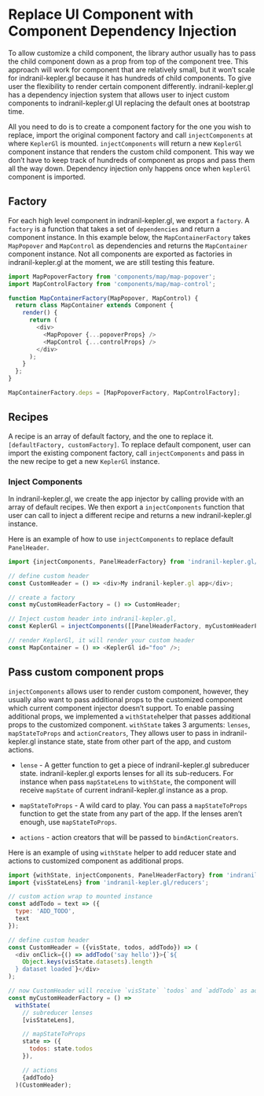 # Replace UI Component with Component Dependency Injection

To allow customize a child component, the library author usually has to pass the child component down as a prop from top of the component tree. This approach will work for component that are relatively small, but it won’t scale for indranil-kepler.gl because it has hundreds of child components. To give user the flexibility to render certain component differently. indranil-kepler.gl has a dependency injection system that allows user to inject custom components to indranil-kepler.gl UI replacing the default ones at bootstrap time.

All you need to do is to create a component factory for the one you wish to replace, import the original component factory and call `injectComponents` at where `KeplerGl` is mounted. `injectComponents` will return a new `KeplerGl` component instance that renders the custom child component. This way we don’t have to keep track of hundreds of component as props and pass them all the way down. Dependency injection only happens once when `keplerGl` component is imported.

## Factory

For each high level component in indranil-kepler.gl, we export a `factory`. A `factory` is a function that takes a set of `dependencies` and return a component instance. In this example below, the `MapContainerFactory` takes `MapPopover` and `MapControl` as dependencies and returns the `MapContainer` component instance. Not all components are exported as factories in indranil-kepler.gl at the moment, we are still testing this feature.

```js
import MapPopoverFactory from 'components/map/map-popover';
import MapControlFactory from 'components/map/map-control';

function MapContainerFactory(MapPopover, MapControl) {
  return class MapContainer extends Component {
    render() {
      return (
        <div>
          <MapPopover {...popoverProps} />
          <MapControl {...controlProps} />
        </div>
      );
    }
  };
}

MapContainerFactory.deps = [MapPopoverFactory, MapControlFactory];
```

## Recipes

A recipe is an array of default factory, and the one to replace it. `[defaultFactory, customFactory]`. To replace default component, user can import the existing component factory, call `injectComponents` and pass in the new recipe to get a new `KeplerGl` instance.

### Inject Components

In indranil-kepler.gl, we create the app injector by calling provide with an array of default recipes. We then export a `injectComponents` function that user can call to inject a different recipe and returns a new indranil-kepler.gl instance.

Here is an example of how to use `injectComponents` to replace default `PanelHeader`.

```js
import {injectComponents, PanelHeaderFactory} from 'indranil-kepler.gl/components';

// define custom header
const CustomHeader = () => <div>My indranil-kepler.gl app</div>;

// create a factory
const myCustomHeaderFactory = () => CustomHeader;

// Inject custom header into indranil-kepler.gl,
const KeplerGl = injectComponents([[PanelHeaderFactory, myCustomHeaderFactory]]);

// render KeplerGl, it will render your custom header
const MapContainer = () => <KeplerGl id="foo" />;
```

## Pass custom component props

`injectComponents` allows user to render custom component, however, they usually also want to pass additional props to the customized component which current component injector doesn’t support. To enable passing additional props, we implemented a `withState`helper that passes additional props to the customized component. `withState` takes 3 arguments: `lenses`, `mapStateToProps` and `actionCreators`, They allows user to pass in indranil-kepler.gl instance state, state from other part of the app, and custom actions.

- `lense` - A getter function to get a piece of indranil-kepler.gl subreducer state. indranil-kepler.gl exports lenses for all its sub-reducers. For instance when pass `mapStateLens` to `withState`, the component will receive `mapState` of current indranil-kepler.gl instance as a prop.

- `mapStateToProps` - A wild card to play. You can pass a `mapStateToProps` function to get the state from any part of the app. If the lenses aren’t enough, use `mapStateToProps`.

- `actions` - action creators that will be passed to `bindActionCreators`.

Here is an example of using `withState` helper to add reducer state and actions to customized component as additional props.

```js
import {withState, injectComponents, PanelHeaderFactory} from 'indranil-kepler.gl/components';
import {visStateLens} from 'indranil-kepler.gl/reducers';

// custom action wrap to mounted instance
const addTodo = text => ({
  type: 'ADD_TODO',
  text
});

// define custom header
const CustomHeader = ({visState, todos, addTodo}) => (
  <div onClick={() => addTodo('say hello')}>{`${
    Object.keys(visState.datasets).length
  } dataset loaded`}</div>
);

// now CustomHeader will receive `visState` `todos` and `addTodo` as additional props.
const myCustomHeaderFactory = () =>
  withState(
    // subreducer lenses
    [visStateLens],

    // mapStateToProps
    state => ({
      todos: state.todos
    }),

    // actions
    {addTodo}
  )(CustomHeader);
```
